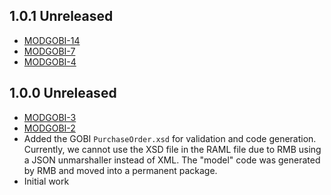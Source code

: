 ## 1.0.1 Unreleased
 * [MODGOBI-14](https://issues.folio.org/browse/MODGOBI-14)
 * [MODGOBI-7](https://issues.folio.org/browse/MODGOBI-7)
 * [MODGOBI-4](https://issues.folio.org/browse/MODGOBI-4)

## 1.0.0 Unreleased
 * [MODGOBI-3](https://issues.folio.org/browse/MODGOBI-3)
 * [MODGOBI-2](https://issues.folio.org/browse/MODGOBI-2)
 * Added the GOBI `PurchaseOrder.xsd` for validation and code generation.
   Currently, we cannot use the XSD file in the RAML file due to RMB using
   a JSON unmarshaller instead of XML. The "model" code was generated by RMB
   and moved into a permanent package.
 * Initial work
